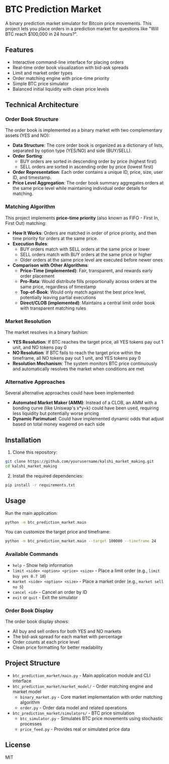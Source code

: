 # BTC Prediction Market

A binary prediction market simulator for Bitcoin price movements. This project lets you place orders in a prediction market for questions like "Will BTC reach $100,000 in 24 hours?".

## Features

- Interactive command-line interface for placing orders
- Real-time order book visualization with bid-ask spreads
- Limit and market order types
- Order matching engine with price-time priority
- Simple BTC price simulator
- Balanced initial liquidity with clean price levels

## Technical Architecture

### Order Book Structure

The order book is implemented as a binary market with two complementary assets (YES and NO):

- **Data Structure**: The core order book is organized as a dictionary of lists, separated by option type (YES/NO) and side (BUY/SELL).
- **Order Sorting**: 
  - BUY orders are sorted in descending order by price (highest first)
  - SELL orders are sorted in ascending order by price (lowest first)
- **Order Representation**: Each order contains a unique ID, price, size, user ID, and timestamp.
- **Price Level Aggregation**: The order book summary aggregates orders at the same price level while maintaining individual order details for matching.

### Matching Algorithm

This project implements **price-time priority** (also known as FIFO - First In, First Out) matching:

- **How It Works**: Orders are matched in order of price priority, and then time priority for orders at the same price.
- **Execution Rules**:
  - BUY orders match with SELL orders at the same price or lower
  - SELL orders match with BUY orders at the same price or higher
  - Older orders at the same price level are executed before newer ones
- **Comparison with Other Algorithms**:
  - **Price-Time (implemented)**: Fair, transparent, and rewards early order placement
  - **Pro-Rata**: Would distribute fills proportionally across orders at the same price, regardless of timestamp
  - **Top-of-Book**: Would only match against the best price level, potentially leaving partial executions
  - **Direct/CLOB (implemented)**: Maintains a central limit order book with transparent matching rules

### Market Resolution

The market resolves in a binary fashion:

- **YES Resolution**: If BTC reaches the target price, all YES tokens pay out 1 unit, and NO tokens pay 0
- **NO Resolution**: If BTC fails to reach the target price within the timeframe, all NO tokens pay out 1 unit, and YES tokens pay 0
- **Resolution Mechanism**: The system monitors BTC price continuously and automatically resolves the market when conditions are met

### Alternative Approaches

Several alternative approaches could have been implemented:

- **Automated Market Maker (AMM)**: Instead of a CLOB, an AMM with a bonding curve (like Uniswap's x*y=k) could have been used, requiring less liquidity but potentially worse pricing
- **Dynamic Parimutuel**: Could have implemented dynamic odds that adjust based on total money wagered on each side
## Installation

1. Clone this repository:
```bash
git clone https://github.com/yourusername/kalshi_market_making.git
cd kalshi_market_making
```

2. Install the required dependencies:
```bash
pip install -r requirements.txt
```

## Usage

Run the main application:

```bash
python -m btc_prediction_market.main
```

You can customize the target price and timeframe:

```bash
python -m btc_prediction_market.main --target 100000 --timeframe 24
```

### Available Commands

- `help` - Show help information
- `limit <side> <option> <price> <size>` - Place a limit order (e.g., `limit buy yes 0.7 10`)
- `market <side> <option> <size>` - Place a market order (e.g., `market sell no 5`)
- `cancel <id>` - Cancel an order by ID
- `exit` or `quit` - Exit the simulator

### Order Book Display

The order book display shows:
- All buy and sell orders for both YES and NO markets
- The bid-ask spread for each market with percentage
- Order counts at each price level
- Clean price formatting for better readability

## Project Structure

- `btc_prediction_market/main.py` - Main application module and CLI interface
- `btc_prediction_market/market_model/` - Order matching engine and market model
  - `binary_market.py` - Core market implementation with order matching algorithm
  - `order.py` - Order data model and related operations
- `btc_prediction_market/simulators/` - BTC price simulation
  - `btc_simulator.py` - Simulates BTC price movements using stochastic processes
  - `price_feed.py` - Provides real or simulated price data

## License

MIT


